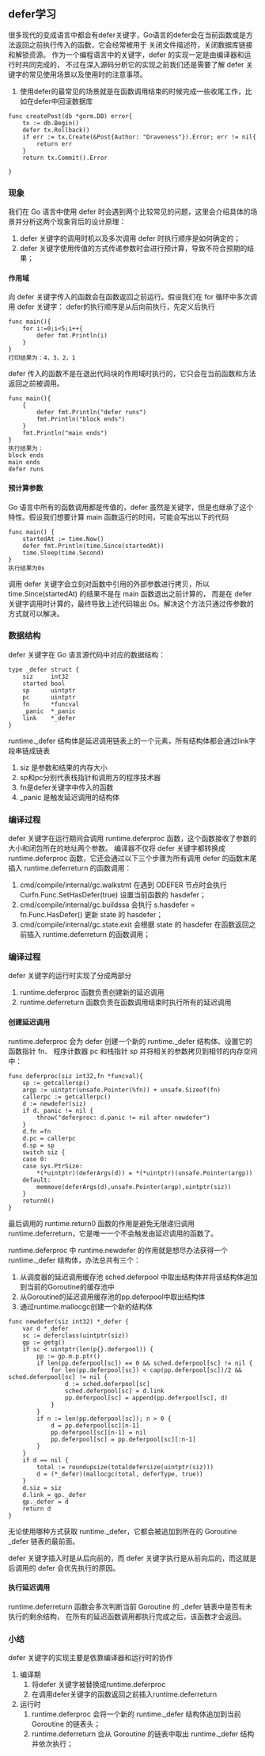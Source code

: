 
## defer学习

很多现代的变成语言中都会有defer关键字，Go语言的defer会在当前函数或是方法返回之前执行传入的函数，它会经常被用于
关闭文件描述符，关闭数据库链接和解锁资源。
作为一个编程语言中的关键字，defer 的实现一定是由编译器和运行时共同完成的，
不过在深入源码分析它的实现之前我们还是需要了解 defer 关键字的常见使用场景以及使用时的注意事项。
1. 使用defer的最常见的场景就是在函数调用结束的时候完成一些收尾工作，比如在defer中回滚数据库
```
func createPost(db *gorm.DB) error{
    tx := db.Begin()
    defer tx.Rollback()
    if err := tx.Create(&Post{Author: "Draveness"}).Error; err != nil{
        return err
    }
    return tx.Commit().Error

}
```
### 现象
我们在 Go 语言中使用 defer 时会遇到两个比较常见的问题，这里会介绍具体的场景并分析这两个现象背后的设计原理：
1. defer 关键字的调用时机以及多次调用 defer 时执行顺序是如何确定的；
2. defer 关键字使用传值的方式传递参数时会进行预计算，导致不符合预期的结果；

#### 作用域
向 defer 关键字传入的函数会在函数返回之前运行。假设我们在 for 循环中多次调用 defer 关键字：
defer的执行顺序是从后向前执行，先定义后执行
```
func main(){
    for i:=0;i<5;i++{
        defer fmt.Println(i)
    }
}
打印结果为：4，3，2，1

```
defer 传入的函数不是在退出代码块的作用域时执行的，它只会在当前函数和方法返回之前被调用。
```
func main(){
    {
        defer fmt.Println("defer runs")
        fmt.Println("block ends")
    }
    fmt.Println("main ends")
}
执行结果为：
block ends
main ends
defer runs           
```
#### 预计算参数
Go 语言中所有的函数调用都是传值的，defer 虽然是关键字，但是也继承了这个特性。假设我们想要计算 main 函数运行的时间，可能会写出以下的代码
```
func main() {
	startedAt := time.Now()
	defer fmt.Println(time.Since(startedAt))
	time.Sleep(time.Second)
}
执行结果为0s
```
调用 defer 关键字会立刻对函数中引用的外部参数进行拷贝，所以 time.Since(startedAt) 的结果不是在 main 函数退出之前计算的，
而是在 defer 关键字调用时计算的，最终导致上述代码输出 0s。解决这个方法只通过传参数的方式就可以解决。

### 数据结构
defer 关键字在 Go 语言源代码中对应的数据结构：
```
type _defer struct {
    siz     int32
    started bool
    sp      uintptr
    pc      uintptr
    fn      *funcval
    _panic  *_panic
    link    *_defer
}
```
runtime._defer 结构体是延迟调用链表上的一个元素，所有结构体都会通过link字段串链成链表
1. siz 是参数和结果的内存大小
2. sp和pc分别代表栈指针和调用方的程序技术器
3. fn是defer关键字中传入的函数
4. _panic 是触发延迟调用的结构体

### 编译过程
defer 关键字在运行期间会调用 runtime.deferproc 函数，这个函数接收了参数的大小和闭包所在的地址两个参数。
编译器不仅将 defer 关键字都转换成 runtime.deferproc 函数，它还会通过以下三个步骤为所有调用 
defer 的函数末尾插入 runtime.deferreturn 的函数调用：
1. cmd/compile/internal/gc.walkstmt 在遇到 ODEFER 节点时会执行 Curfn.Func.SetHasDefer(true) 设置当前函数的 hasdefer；
2. cmd/compile/internal/gc.buildssa 会执行 s.hasdefer = fn.Func.HasDefer() 更新 state 的 hasdefer；
3. cmd/compile/internal/gc.state.exit 会根据 state 的 hasdefer 在函数返回之前插入 runtime.deferreturn 的函数调用；

### 编译过程
defer 关键字的运行时实现了分成两部分
1. runtime.deferproc 函数负责创建新的延迟调用
2. runtime.deferreturn 函数负责在函数调用结束时执行所有的延迟调用
#### 创建延迟调用
runtime.deferproc 会为 defer 创建一个新的 runtime._defer 结构体、设置它的函数指针 fn、
程序计数器 pc 和栈指针 sp 并将相关的参数拷贝到相邻的内存空间中：
```
func deferproc(siz int32,fn *funcval){
    sp := getcallersp()
    argp := uintptr(unsafe.Pointer(%fn)) + unsafe.Sizeof(fn)
    callerpc := getcallerpc()
    d := newdefer(siz)
    if d._panic != nil {
        throw("deferproc: d.panic != nil after newdefer")
    }
    d.fn =fn
    d.pc = callerpc
    d.sp = sp
    switch siz {
    case 0:
    case sys.PtrSize:
        *(*uintptr)(deferArgs(d)) = *(*uintptr)(unsafe.Pointer(argp))
    default:
        memmove(deferArgs(d),unsafe.Pointer(argp),uintptr(siz))
    }
    return0()
}

```
最后调用的 runtime.return0 函数的作用是避免无限递归调用 runtime.deferreturn，它是唯一一个不会触发由延迟调用的函数了。

runtime.deferproc 中 runtime.newdefer 的作用就是想尽办法获得一个 runtime._defer 结构体，办法总共有三个：
1. 从调度器的延迟调用缓存池 sched.deferpool 中取出结构体并将该结构体追加到当前的Goroutine的缓存池中
2. 从Goroutine的延迟调用缓存池的pp.deferpool中取出结构体
3. 通过runtime.mallocgc创建一个新的结构体
```
func newdefer(siz int32) *_defer {
	var d *_defer
	sc := deferclass(uintptr(siz))
	gp := getg()
	if sc < uintptr(len(p{}.deferpool)) {
		pp := gp.m.p.ptr()
		if len(pp.deferpool[sc]) == 0 && sched.deferpool[sc] != nil {
			for len(pp.deferpool[sc]) < cap(pp.deferpool[sc])/2 && sched.deferpool[sc] != nil {
				d := sched.deferpool[sc]
				sched.deferpool[sc] = d.link
				pp.deferpool[sc] = append(pp.deferpool[sc], d)
			}
		}
		if n := len(pp.deferpool[sc]); n > 0 {
			d = pp.deferpool[sc][n-1]
			pp.deferpool[sc][n-1] = nil
			pp.deferpool[sc] = pp.deferpool[sc][:n-1]
		}
	}
	if d == nil {
		total := roundupsize(totaldefersize(uintptr(siz)))
		d = (*_defer)(mallocgc(total, deferType, true))
	}
	d.siz = siz
	d.link = gp._defer
	gp._defer = d
	return d
}
```
无论使用哪种方式获取 runtime._defer，它都会被追加到所在的 Goroutine _defer 链表的最前面。

defer 关键字插入时是从后向前的，而 defer 关键字执行是从前向后的，而这就是后调用的 defer 会优先执行的原因。

#### 执行延迟调用

runtime.deferreturn 函数会多次判断当前 Goroutine 的 _defer 链表中是否有未执行的剩余结构，
在所有的延迟函数调用都执行完成之后，该函数才会返回。

### 小结
defer 关键字的实现主要是依靠编译器和运行时的协作
1. 编译期
   1. 将defer 关键字被替换成runtime.deferproc
   2. 在调用defer关键字的函数返回之前插入runtime.deferreturn
2. 运行时
   1. runtime.deferproc 会将一个新的 runtime._defer 结构体追加到当前 Goroutine 的链表头；
   2. runtime.deferreturn 会从 Goroutine 的链表中取出 runtime._defer 结构并依次执行；












